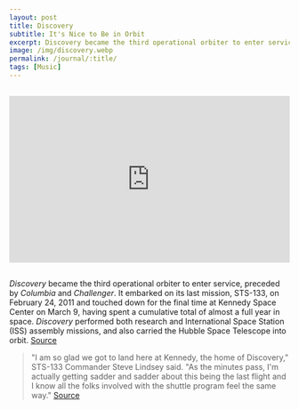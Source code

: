 ```yaml
---
layout: post
title: Discovery
subtitle: It's Nice to Be in Orbit
excerpt: Discovery became the third operational orbiter to enter service, preceded by Columbia and Challenger. It embarked on its last mission, STS-133, on February 24, 2011 and touched down for the final time at Kennedy Space Center on March 9, having spent a cumulative total of almost a full year in space. Discovery performed both research and International Space Station (ISS) assembly missions, and also carried the Hubble Space Telescope into orbit.
image: /img/discovery.webp
permalink: /journal/:title/
tags: [Music]
---
```

<div style="padding-top:15px; padding-bottom:15px;">
<iframe width="100%" height="300" scrolling="no" frameborder="no" allow="autoplay" src="https://w.soundcloud.com/player/?url=https%3A//api.soundcloud.com/tracks/707176921&color=%23ff5500&auto_play=false&hide_related=false&show_comments=true&show_user=true&show_reposts=false&show_teaser=true&visual=true"></iframe>
</div>

*Discovery* became the third operational orbiter to enter service, preceded by *Columbia* and *Challenger*. It embarked on its last mission, STS-133, on February 24, 2011 and touched down for the final time at Kennedy Space Center on March 9, having spent a cumulative total of almost a full year in space. *Discovery* performed both research and International Space Station (ISS) assembly missions, and also carried the Hubble Space Telescope into orbit. [Source](https://en.wikipedia.org/wiki/Space_Shuttle_Discovery)

>"I am so glad we got to land here at Kennedy, the home of Discovery," STS-133 Commander Steve Lindsey said. "As the minutes pass, I'm actually getting sadder and sadder about this being the last flight and I know all the folks involved with the shuttle program feel the same way." [Source](https://www.nasa.gov/mission_pages/shuttle/shuttlemissions/sts133/launch/sts133overview.html)
